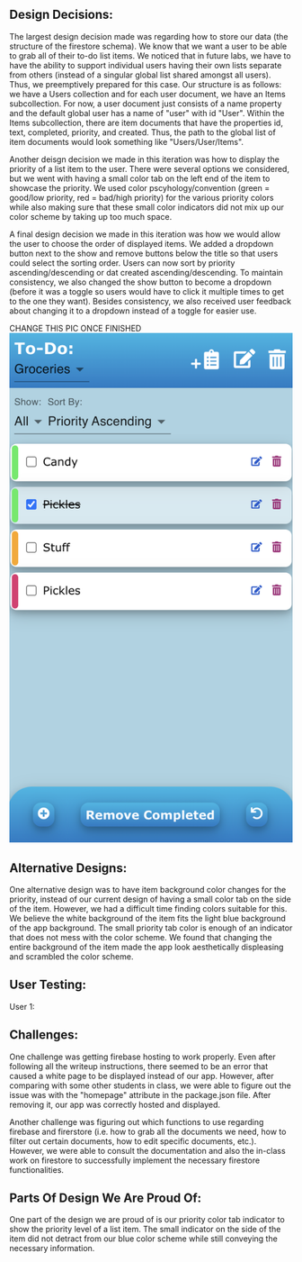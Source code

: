 ## Design Decisions:
The largest design decision made was regarding how to store our data (the structure of the firestore schema). We know that we want a user to be able to grab all of their to-do list items. We noticed that in future labs, we have to have the ability to support individual users having their own lists separate from others (instead of a singular global list shared amongst all users). Thus, we preemptively prepared for this case. Our structure is as follows: we have a Users collection and for each user document, we have an Items subcollection. For now, a user document just consists of a name property and the default global user has a name of "user" with id "User". Within the Items subcollection, there are item documents that have the properties id, text, completed, priority, and created. Thus, the path to the global list of item documents would look something like "Users/User/Items".

Another deisgn decision we made in this iteration was how to display the priority of a list item to the user. There were several options we considered, but we went with having a small color tab on the left end of the item to showcase the priority. We used color pscyhology/convention (green = good/low priority, red = bad/high priority) for the various priority colors while also making sure that these small color indicators did not mix up our color scheme by taking up too much space.

A final design decision we made in this iteration was how we would allow the user to choose the order of displayed items. We added a dropdown button next to the show and remove buttons below the title so that users could select the sorting order. Users can now sort by priority ascending/descending or dat created ascending/descending. To maintain consistency, we also changed the show button to become a dropdown (before it was a toggle so users would have to click it multiple times to get to the one they want). Besides consistency, we also received user feedback about changing it to a dropdown instead of a toggle for easier use.

CHANGE THIS PIC ONCE FINISHED
![](final.png)

## Alternative Designs:
One alternative design was to have item background color changes for the priority, instead of our current design of having a small color tab on the side of the item. However, we had a difficult time finding colors suitable for this. We believe the white background of the item fits the light blue background of the app background. The small priority tab color is enough of an indicator that does not mess with the color scheme. We found that changing the entire background of the item made the app look aesthetically displeasing and scrambled the color scheme.

## User Testing:
User 1:


## Challenges:
One challenge was getting firebase hosting to work properly. Even after following all the writeup instructions, there seemed to be an error that caused a white page to be displayed instead of our app. However, after comparing with some other students in class, we were able to figure out the issue was with the "homepage" attribute in the package.json file. After removing it, our app was correctly hosted and displayed.

Another challenge was figuring out which functions to use regarding firebase and firerstore (i.e. how to grab all the documents we need, how to filter out certain documents, how to edit specific documents, etc.). However, we were able to consult the documentation and also the in-class work on firestore to successfully implement the necessary firestore functionalities.

## Parts Of Design We Are Proud Of:
One part of the design we are proud of is our priority color tab indicator to show the priority level of a list item. The small indicator on the side of the item did not detract from our blue color scheme while still conveying the necessary information.